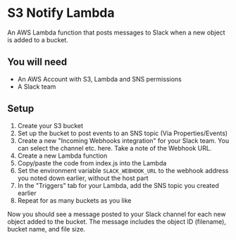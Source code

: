 S3 Notify Lambda
================

An AWS Lambda function that posts messages to Slack when a new object is added to a bucket.

You will need
-------------

- An AWS Account with S3, Lambda and SNS permissions
- A Slack team

Setup
-----

1. Create your S3 bucket
2. Set up the bucket to post events to an SNS topic (Via Properties/Events)
3. Create a new "Incoming Webhooks integration" for your Slack team. You can select the channel etc. here. 
Take a note of the Webhook URL.
4. Create a new Lambda function
5. Copy/paste the code from index.js into the Lambda
6. Set the environment variable `SLACK_WEBHOOK_URL` to the webhook address you noted down earlier, without the host part
7. In the "Triggers" tab for your Lambda, add the SNS topic you created earlier
8. Repeat for as many buckets as you like

Now you should see a message posted to your Slack channel for each new object added to the bucket. 
The message includes the object ID (filename), bucket name, and file size.
